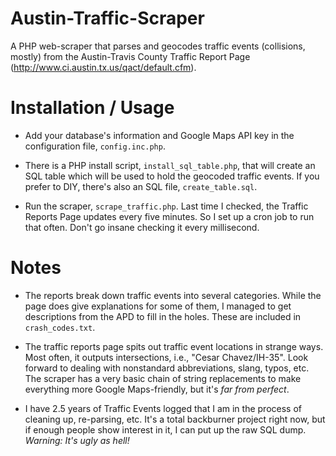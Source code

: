Austin-Traffic-Scraper
======================

A PHP web-scraper that parses and geocodes traffic events (collisions, mostly) from the Austin-Travis County Traffic Report Page (http://www.ci.austin.tx.us/qact/default.cfm).

# Installation / Usage

- Add your database's information and Google Maps API key in the configuration file, `config.inc.php`.

- There is a PHP install script, `install_sql_table.php`, that will create an SQL table which will be used to hold the geocoded traffic events. If you prefer to DIY, there's also an SQL file, `create_table.sql`.

- Run the scraper, `scrape_traffic.php`. Last time I checked, the Traffic Reports Page updates every five minutes. So I set up a cron job to run that often. Don't go insane checking it every millisecond.

# Notes

- The reports break down traffic events into several categories. While the page does give explanations for some of them, I managed to get descriptions from the APD to fill in the holes. These are included in `crash_codes.txt`.

- The traffic reports page spits out traffic event locations in strange ways. Most often, it outputs intersections, i.e., "Cesar Chavez/IH-35". Look forward to dealing with nonstandard abbreviations, slang, typos, etc. The scraper has a very basic chain of string replacements to make everything more Google Maps-friendly, but it's _far from perfect_.

- I have 2.5 years of Traffic Events logged that I am in the process of cleaning up, re-parsing, etc. It's a total backburner project right now, but if enough people show interest in it, I can put up the raw SQL dump. *Warning: It's ugly as hell!*